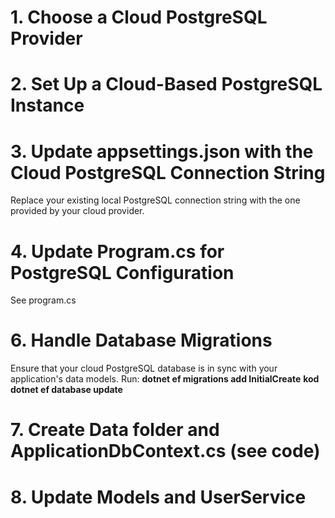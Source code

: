 # 1. Choose a Cloud PostgreSQL Provider
# 2. Set Up a Cloud-Based PostgreSQL Instance
# 3. Update appsettings.json with the Cloud PostgreSQL Connection String
Replace your existing local PostgreSQL connection string with the one provided by your cloud provider.
# 4. Update Program.cs for PostgreSQL Configuration
See program.cs
# 6. Handle Database Migrations
Ensure that your cloud PostgreSQL database is in sync with your application's data models.
Run: **dotnet ef migrations add InitialCreate** **kod dotnet ef database update**
# 7. Create Data folder and ApplicationDbContext.cs (see code)
# 8. Update Models and UserService
